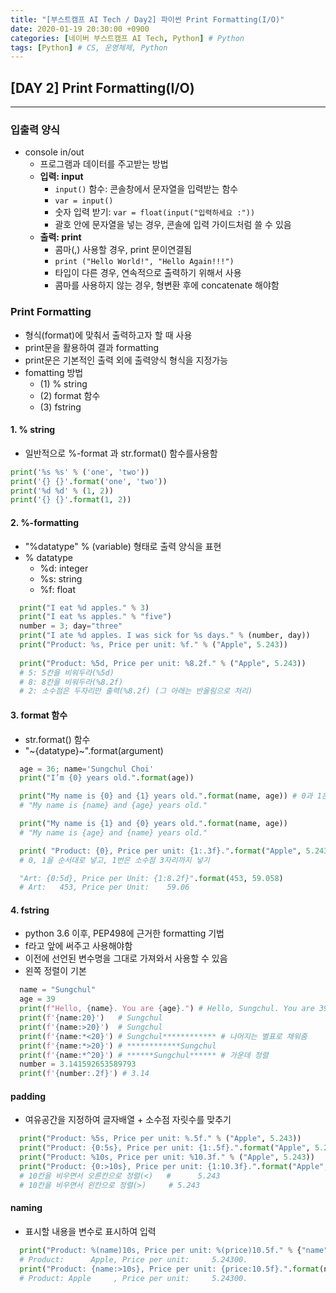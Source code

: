 ```yaml
---
title: "[부스트캠프 AI Tech / Day2] 파이썬 Print Formatting(I/O)"
date: 2020-01-19 20:30:00 +0900
categories: [네이버 부스트캠프 AI Tech, Python] # Python
tags: [Python] # CS, 운영체제, Python
---
```



## **[DAY 2] Print Formatting(I/O)**

---

### 입출력 양식

- console in/out
  - 프로그램과 데이터를 주고받는 방법
  - **입력: input**
    - `input()` 함수: 콘솔창에서 문자열을 입력받는 함수
    - `var = input()`
    - 숫자 입력 받기: `var = float(input("입력하세요 :"))`
    - 괄호 안에 문자열을 넣는 경우, 콘솔에 입력 가이드처럼 쓸 수 있음
  - **출력: print**
    - 콤마(,) 사용할 경우, print 문이연결됨
    - `print ("Hello World!", "Hello Again!!!")`
    - 타입이 다른 경우, 연속적으로 출력하기 위해서 사용
    - 콤마를 사용하지 않는 경우, 형변환 후에 concatenate 해야함

### Print Formatting

- 형식(format)에 맞춰서 출력하고자 할 때 사용
- print문을 활용하여 결과 formatting
- print문은 기본적인 출력 외에 출력양식 형식을 지정가능
- fomatting 방법
  - (1) % string
  - (2) format 함수
  - (3) fstring

#### **1. % string**

- 일반적으로 %-format 과 str.format() 함수를사용함

```python
print('%s %s' % ('one', 'two'))
print('{} {}'.format('one', 'two'))
print('%d %d' % (1, 2))
print('{} {}'.format(1, 2))
```

#### **2. %-formatting**

- "%datatype" % (variable) 형태로 출력 양식을 표현
- % datatype
  - %d: integer
  - %s: string
  - %f: float

```python
  print("I eat %d apples." % 3)
  print("I eat %s apples." % "five")
  number = 3; day="three"
  print("I ate %d apples. I was sick for %s days." % (number, day))
  print("Product: %s, Price per unit: %f." % ("Apple", 5.243))
  
  print("Product: %5d, Price per unit: %8.2f." % ("Apple", 5.243))
  # 5: 5칸을 비워두라(%5d)
  # 8: 8칸을 비워두라(%8.2f)
  # 2: 소수점은 두자리만 출력(%8.2f) (그 아래는 반올림으로 처리)
```

#### **3. format 함수**

- str.format() 함수
- "~{datatype}~".format(argument)

```python
  age = 36; name='Sungchul Choi'
  print("I’m {0} years old.".format(age))

  print("My name is {0} and {1} years old.".format(name, age)) # 0과 1은 인덱스
  # "My name is {name} and {age} years old."

  print("My name is {1} and {0} years old.".format(name, age))
  # "My name is {age} and {name} years old."

  print( "Product: {0}, Price per unit: {1:.3f}.".format("Apple", 5.243))
  # 0, 1을 순서대로 넣고, 1번은 소수점 3자리까지 넣기

  "Art: {0:5d}, Price per Unit: {1:8.2f}".format(453, 59.058)
  # Art:   453, Price per Unit:    59.06
```

#### **4. fstring**

- python 3.6 이후, PEP498에 근거한 formatting 기법
- f라고 앞에 써주고 사용해야함
- 이전에 선언된 변수명을 그대로 가져와서 사용할 수 있음
- 왼쪽 정렬이 기본

```python
  name = "Sungchul"
  age = 39
  print(f"Hello, {name}. You are {age}.") # Hello, Sungchul. You are 39.
  print(f'{name:20}')   # Sungchul
  print(f'{name:>20}')  # Sungchul
  print(f'{name:*<20}') # Sungchul************ # 나머지는 별표로 채워줌
  print(f'{name:*>20}') # ************Sungchul
  print(f'{name:*^20}') # ******Sungchul****** # 가운데 정렬
  number = 3.141592653589793
  print(f'{number:.2f}') # 3.14
```

#### **padding**

- 여유공간을 지정하여 글자배열 + 소수점 자릿수를 맞추기

```python
  print("Product: %5s, Price per unit: %.5f." % ("Apple", 5.243))
  print("Product: {0:5s}, Price per unit: {1:.5f}.".format("Apple", 5.243))
  print("Product: %10s, Price per unit: %10.3f." % ("Apple", 5.243))
  print("Product: {0:>10s}, Price per unit: {1:10.3f}.".format("Apple", 5.243))
  # 10칸을 비우면서 오른칸으로 정렬(<)   #      5.243
  # 10칸을 비우면서 왼칸으로 정렬(>)     # 5.243
```

#### **naming**

- 표시할 내용을 변수로 표시하여 입력

```python
  print("Product: %(name)10s, Price per unit: %(price)10.5f." % {"name":"Apple", "price":5.243})
  # Product:      Apple, Price per unit:     5.24300.
  print("Product: {name:>10s}, Price per unit: {price:10.5f}.".format(name="Apple", price=5.243))
  # Product: Apple     , Price per unit:     5.24300.
```
